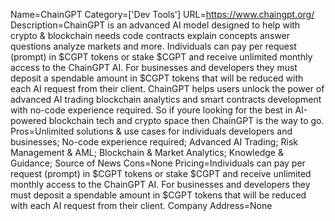 Name=ChainGPT
Category=['Dev Tools']
URL=https://www.chaingpt.org/
Description=ChainGPT is an advanced AI model designed to help with crypto & blockchain needs code contracts explain concepts answer questions analyze markets and more. Individuals can pay per request (prompt) in $CGPT tokens or stake $CGPT and receive unlimited monthly access to the ChainGPT AI. For businesses and developers they must deposit a spendable amount in $CGPT tokens that will be reduced with each AI request from their client. ChainGPT helps users unlock the power of advanced AI trading blockchain analytics and smart contracts development with no-code experience required. So if youre looking for the best in AI-powered blockchain tech and crypto space then ChainGPT is the way to go.
Pros=Unlimited solutions & use cases for individuals developers and businesses; No-code experience required; Advanced AI Trading; Risk Management & AML; Blockchain & Market Analytics; Knowledge & Guidance; Source of News
Cons=None
Pricing=Individuals can pay per request (prompt) in $CGPT tokens or stake $CGPT and receive unlimited monthly access to the ChainGPT AI. For businesses and developers they must deposit a spendable amount in $CGPT tokens that will be reduced with each AI request from their client.
Company Address=None
